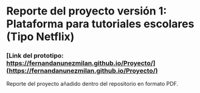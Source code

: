 # Reporte del proyecto versión 1: Plataforma para tutoriales escolares (Tipo Netflix) 

### [Link del prototipo: https://fernandanunezmilan.github.io/Proyecto/](https://fernandanunezmilan.github.io/Proyecto/)

Reporte del proyecto añadido dentro del repositorio en formato PDF.